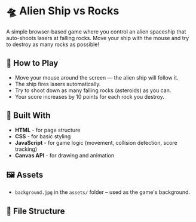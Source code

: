 # 🛸 Alien Ship vs Rocks

A simple browser-based game where you control an alien spaceship that auto-shoots lasers at falling rocks. Move your ship with the mouse and try to destroy as many rocks as possible!

## 🚀 How to Play

- Move your mouse around the screen — the alien ship will follow it.
- The ship fires lasers automatically.
- Try to shoot down as many falling rocks (asteroids) as you can.
- Your score increases by 10 points for each rock you destroy.

## 🧠 Built With

- **HTML** - for page structure
- **CSS** - for basic styling
- **JavaScript** - for game logic (movement, collision detection, score tracking)
- **Canvas API** - for drawing and animation

## 🖼️ Assets

- `background.jpg` in the `assets/` folder – used as the game's background.

## 📂 File Structure

